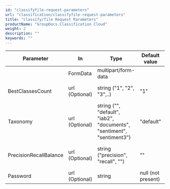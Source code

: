 ```yaml
---
id: "classifyfile-request-parameters"
url: "classification/classifyfile-request-parameters"
title: "classify/file Request Rarameters"
productName: "GroupDocs.Classification Cloud"
weight: 2
description: ""
keywords: ""
---
```


|Parameter|In|Type|Default value|Comment
|---|---|---|---|---
| |FormData|multipart/form-data| |File content.
|BestClassesCount|url (Optional)|string ("1", "2", "3",..)|"1"|Count of the best classes to return.
|Taxonomy|url (Optional)|string ("", "default", "iab2", "documents", "sentiment", "sentiment3")|"default"|Taxonomy to use for classification return.
|PrecisionRecallBalance|url (Optional)|string ("precision", "recall", "") |""|Balance between precision and recall.
|Password|url (Optional)|string |null (not present)|File password.
